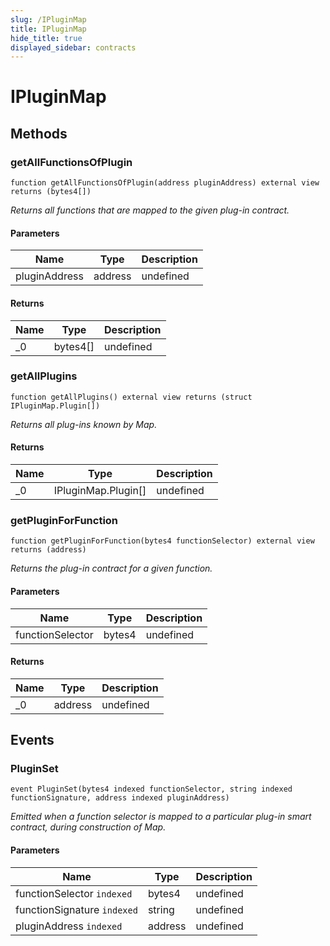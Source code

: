 ```yaml
---
slug: /IPluginMap
title: IPluginMap
hide_title: true
displayed_sidebar: contracts
---
```


# IPluginMap

## Methods

### getAllFunctionsOfPlugin

```solidity
function getAllFunctionsOfPlugin(address pluginAddress) external view returns (bytes4[])
```

_Returns all functions that are mapped to the given plug-in contract._

#### Parameters

| Name          | Type    | Description |
| ------------- | ------- | ----------- |
| pluginAddress | address | undefined   |

#### Returns

| Name | Type     | Description |
| ---- | -------- | ----------- |
| \_0  | bytes4[] | undefined   |

### getAllPlugins

```solidity
function getAllPlugins() external view returns (struct IPluginMap.Plugin[])
```

_Returns all plug-ins known by Map._

#### Returns

| Name | Type                | Description |
| ---- | ------------------- | ----------- |
| \_0  | IPluginMap.Plugin[] | undefined   |

### getPluginForFunction

```solidity
function getPluginForFunction(bytes4 functionSelector) external view returns (address)
```

_Returns the plug-in contract for a given function._

#### Parameters

| Name             | Type   | Description |
| ---------------- | ------ | ----------- |
| functionSelector | bytes4 | undefined   |

#### Returns

| Name | Type    | Description |
| ---- | ------- | ----------- |
| \_0  | address | undefined   |

## Events

### PluginSet

```solidity
event PluginSet(bytes4 indexed functionSelector, string indexed functionSignature, address indexed pluginAddress)
```

_Emitted when a function selector is mapped to a particular plug-in smart contract, during construction of Map._

#### Parameters

| Name                        | Type    | Description |
| --------------------------- | ------- | ----------- |
| functionSelector `indexed`  | bytes4  | undefined   |
| functionSignature `indexed` | string  | undefined   |
| pluginAddress `indexed`     | address | undefined   |
